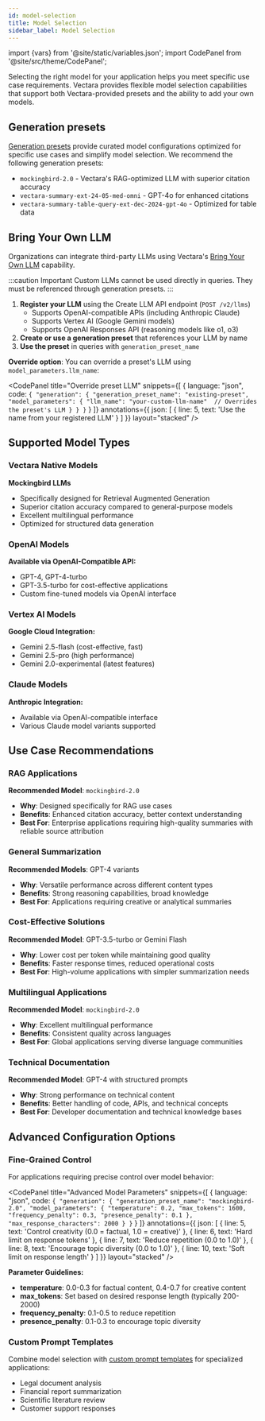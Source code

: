 ```yaml
---
id: model-selection
title: Model Selection
sidebar_label: Model Selection
---
```


import {vars} from '@site/static/variables.json';
import CodePanel from '@site/src/theme/CodePanel';

Selecting the right model for your application helps you meet specific use 
case requirements. Vectara provides flexible model selection capabilities 
that support both Vectara-provided presets and the ability to add your own
 models.

## Generation presets

[Generation presets](/docs/learn/grounded-generation/select-a-summarizer) provide curated model configurations optimized for 
specific use cases and simplify model selection. We recommend the following 
generation presets:

- `mockingbird-2.0` - Vectara's RAG-optimized LLM with superior citation accuracy
- `vectara-summary-ext-24-05-med-omni` - GPT-4o for enhanced citations
- `vectara-summary-table-query-ext-dec-2024-gpt-4o` - Optimized for table data

## Bring Your Own LLM

Organizations can integrate third-party LLMs using Vectara's [Bring Your Own LLM](/docs/search-and-retrieval/bring-your-own-llm) 
capability. 

:::caution Important 
Custom LLMs cannot be used directly in queries. They must be referenced 
through generation presets.
:::

1. **Register your LLM** using the Create LLM API endpoint (`POST /v2/llms`)
   - Supports OpenAI-compatible APIs (including Anthropic Claude)
   - Supports Vertex AI (Google Gemini models)
   - Supports OpenAI Responses API (reasoning models like o1, o3)
2. **Create or use a generation preset** that references your LLM by name
3. **Use the preset** in queries with `generation_preset_name`

**Override option**: You can override a preset's LLM using `model_parameters.llm_name`:

<CodePanel 
  title="Override preset LLM"
  snippets={[
    {
      language: "json",
      code: `{
  "generation": {
    "generation_preset_name": "existing-preset",
    "model_parameters": {
      "llm_name": "your-custom-llm-name"  // Overrides the preset's LLM
    }
  }
}`
    }
  ]}
  annotations={{
    json: [
      { line: 5, text: 'Use the name from your registered LLM' }
    ]
  }}
  layout="stacked"
/>

## Supported Model Types

### Vectara Native Models

**Mockingbird LLMs**
- Specifically designed for Retrieval Augmented Generation
- Superior citation accuracy compared to general-purpose models
- Excellent multilingual performance
- Optimized for structured data generation

### OpenAI Models

**Available via OpenAI-Compatible API:**
- GPT-4, GPT-4-turbo
- GPT-3.5-turbo for cost-effective applications
- Custom fine-tuned models via OpenAI interface

### Vertex AI Models

**Google Cloud Integration:**
- Gemini 2.5-flash (cost-effective, fast)
- Gemini 2.5-pro (high performance)
- Gemini 2.0-experimental (latest features)

### Claude Models

**Anthropic Integration:**
- Available via OpenAI-compatible interface
- Various Claude model variants supported

## Use Case Recommendations

### RAG Applications
**Recommended Model**: `mockingbird-2.0`
- **Why**: Designed specifically for RAG use cases
- **Benefits**: Enhanced citation accuracy, better context understanding
- **Best For**: Enterprise applications requiring high-quality summaries with reliable source attribution

### General Summarization  
**Recommended Models**: GPT-4 variants
- **Why**: Versatile performance across different content types
- **Benefits**: Strong reasoning capabilities, broad knowledge
- **Best For**: Applications requiring creative or analytical summaries

### Cost-Effective Solutions
**Recommended Model**: GPT-3.5-turbo or Gemini Flash
- **Why**: Lower cost per token while maintaining good quality
- **Benefits**: Faster response times, reduced operational costs  
- **Best For**: High-volume applications with simpler summarization needs

### Multilingual Applications
**Recommended Model**: `mockingbird-2.0`
- **Why**: Excellent multilingual performance
- **Benefits**: Consistent quality across languages
- **Best For**: Global applications serving diverse language communities

### Technical Documentation
**Recommended Model**: GPT-4 with structured prompts
- **Why**: Strong performance on technical content
- **Benefits**: Better handling of code, APIs, and technical concepts
- **Best For**: Developer documentation and technical knowledge bases

## Advanced Configuration Options

### Fine-Grained Control

For applications requiring precise control over model behavior:

<CodePanel 
  title="Advanced Model Parameters"
  snippets={[
    {
      language: "json",
      code: `{
  "generation": {
    "generation_preset_name": "mockingbird-2.0",
    "model_parameters": {
      "temperature": 0.2,
      "max_tokens": 1600,
      "frequency_penalty": 0.3,
      "presence_penalty": 0.1
    },
    "max_response_characters": 2000
  }
}`
    }
  ]}
  annotations={{
    json: [
      { line: 5, text: 'Control creativity (0.0 = factual, 1.0 = creative)' },
      { line: 6, text: 'Hard limit on response tokens' },
      { line: 7, text: 'Reduce repetition (0.0 to 1.0)' },
      { line: 8, text: 'Encourage topic diversity (0.0 to 1.0)' },
      { line: 10, text: 'Soft limit on response length' }
    ]
  }}
  layout="stacked"
/>

**Parameter Guidelines:**
- **temperature**: 0.0-0.3 for factual content, 0.4-0.7 for creative content
- **max_tokens**: Set based on desired response length (typically 200-2000)
- **frequency_penalty**: 0.1-0.5 to reduce repetition
- **presence_penalty**: 0.1-0.3 to encourage topic diversity

### Custom Prompt Templates

Combine model selection with [custom prompt templates](/docs/prompts/vectara-prompt-engine) for specialized applications:

- Legal document analysis
- Financial report summarization  
- Scientific literature review
- Customer support responses
